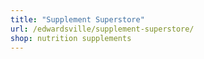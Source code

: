 ```yaml
---
title: "Supplement Superstore"
url: /edwardsville/supplement-superstore/
shop: nutrition supplements
---
```

